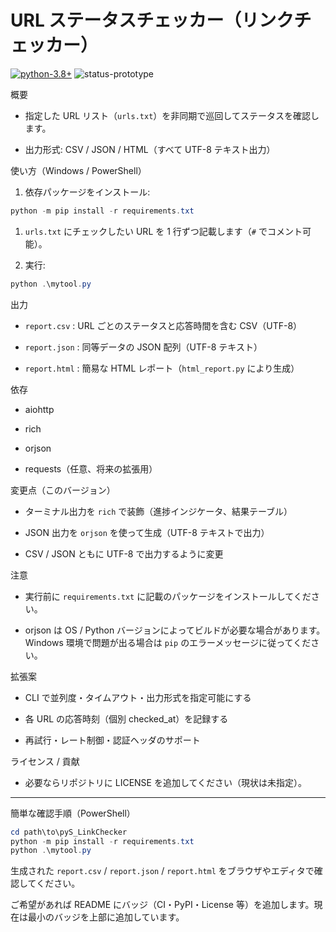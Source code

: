 # URL ステータスチェッカー（リンクチェッカー）

[![python-3.8+](https://img.shields.io/badge/python-3.8%2B-brightgreen)](https://www.python.org/)
![status-prototype](https://img.shields.io/badge/status-prototype-yellow)

概要

- 指定した URL リスト（`urls.txt`）を非同期で巡回してステータスを確認します。

- 出力形式: CSV / JSON / HTML（すべて UTF-8 テキスト出力）

使い方（Windows / PowerShell）

1. 依存パッケージをインストール:

```powershell
python -m pip install -r requirements.txt
```

1. `urls.txt` にチェックしたい URL を 1 行ずつ記載します（`#` でコメント可能）。

1. 実行:

```powershell
python .\mytool.py
```

出力

- `report.csv` : URL ごとのステータスと応答時間を含む CSV（UTF-8）

- `report.json` : 同等データの JSON 配列（UTF-8 テキスト）

- `report.html` : 簡易な HTML レポート（`html_report.py` により生成）

依存

- aiohttp

- rich

- orjson

- requests（任意、将来の拡張用）

変更点（このバージョン）

- ターミナル出力を `rich` で装飾（進捗インジケータ、結果テーブル）

- JSON 出力を `orjson` を使って生成（UTF-8 テキストで出力）

- CSV / JSON ともに UTF-8 で出力するように変更

注意

- 実行前に `requirements.txt` に記載のパッケージをインストールしてください。

- orjson は OS / Python バージョンによってビルドが必要な場合があります。Windows 環境で問題が出る場合は `pip` のエラーメッセージに従ってください。

拡張案

- CLI で並列度・タイムアウト・出力形式を指定可能にする

- 各 URL の応答時刻（個別 checked_at）を記録する

- 再試行・レート制御・認証ヘッダのサポート

ライセンス / 貢献

- 必要ならリポジトリに LICENSE を追加してください（現状は未指定）。

---

簡単な確認手順（PowerShell）

```powershell
cd path\to\pyS_LinkChecker
python -m pip install -r requirements.txt
python .\mytool.py
```

生成された `report.csv` / `report.json` / `report.html` をブラウザやエディタで確認してください。

ご希望があれば README にバッジ（CI・PyPI・License 等）を追加します。現在は最小のバッジを上部に追加しています。
